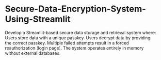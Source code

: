 # Secure-Data-Encryption-System-Using-Streamlit
Develop a Streamlit-based secure data storage and retrieval system where:  Users store data with a unique passkey. Users decrypt data by providing the correct passkey. Multiple failed attempts result in a forced reauthorization (login page). The system operates entirely in memory without external databases.
